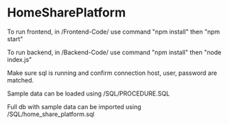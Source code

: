 # HomeSharePlatform

To run frontend, in /Frontend-Code/ use command "npm install" then "npm start"

To run backend, in /Backend-Code/ use command "npm install" then "node index.js"

Make sure sql is running and confirm connection host, user, password are matched.

Sample data can be loaded using /SQL/PROCEDURE.SQL

Full db with sample data can be imported using /SQL/home_share_platform.sql
